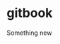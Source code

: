 <script>
  document.addEventListener('DOMContentLoaded', function () {
    var widget = document.createElement('div');
    widget.id = 'feedback-widget';
    widget.style.position = 'fixed';
    widget.style.bottom = '20px';
    widget.style.right = '20px';
    widget.style.background = '#007BFF';
    widget.style.color = '#fff';
    widget.style.padding = '10px 20px';
    widget.style.borderRadius = '5px';
    widget.style.cursor = 'pointer';
    widget.innerText = 'Feedback';
    
    widget.onclick = function () {
      alert('Feedback clicked!');
    };
    
    document.body.appendChild(widget);
  });
</script>


# gitbook

Something new
